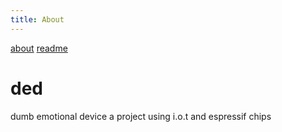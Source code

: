 ```yaml
---
title: About
---
```


[about](about)
[readme](readme)


# ded
dumb emotional device
a project using i.o.t and espressif chips
